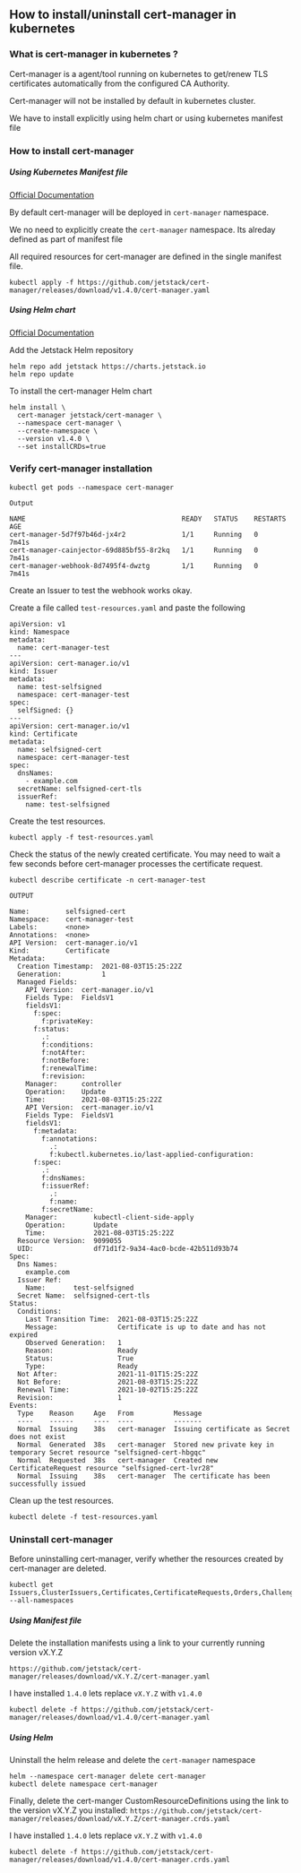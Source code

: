 ## How to install/uninstall cert-manager in kubernetes

### What is cert-manager in kubernetes ?
Cert-manager is a agent/tool running on kubernetes to get/renew TLS certificates automatically from the configured CA Authority.

Cert-manager will not be installed by default in kubernetes cluster. 

We have to install explicitly using helm chart or using kubernetes manifest file

### How to install cert-manager
##### Using Kubernetes Manifest file

[Official Documentation](https://cert-manager.io/docs/installation/kubectl/)

By default cert-manager will be deployed in `cert-manager` namespace.

We no need to explicitly create the `cert-manager` namespace. Its alreday defined as part of manifest file

All required resources for cert-manager are defined in the single manifest file.

```
kubectl apply -f https://github.com/jetstack/cert-manager/releases/download/v1.4.0/cert-manager.yaml
```

##### Using Helm chart

[Official Documentation](https://cert-manager.io/docs/installation/helm/)

Add the Jetstack Helm repository
```
helm repo add jetstack https://charts.jetstack.io
helm repo update
```

To install the cert-manager Helm chart
```
helm install \
  cert-manager jetstack/cert-manager \
  --namespace cert-manager \
  --create-namespace \
  --version v1.4.0 \
  --set installCRDs=true
```

### Verify cert-manager installation

```
kubectl get pods --namespace cert-manager
```
`Output`
```
NAME                                       READY   STATUS    RESTARTS   AGE
cert-manager-5d7f97b46d-jx4r2              1/1     Running   0          7m41s
cert-manager-cainjector-69d885bf55-8r2kq   1/1     Running   0          7m41s
cert-manager-webhook-8d7495f4-dwztg        1/1     Running   0          7m41s
```

Create an Issuer to test the webhook works okay.

Create a file called `test-resources.yaml` and paste the following

```
apiVersion: v1
kind: Namespace
metadata:
  name: cert-manager-test
---
apiVersion: cert-manager.io/v1
kind: Issuer
metadata:
  name: test-selfsigned
  namespace: cert-manager-test
spec:
  selfSigned: {}
---
apiVersion: cert-manager.io/v1
kind: Certificate
metadata:
  name: selfsigned-cert
  namespace: cert-manager-test
spec:
  dnsNames:
    - example.com
  secretName: selfsigned-cert-tls
  issuerRef:
    name: test-selfsigned
```

Create the test resources.
```
kubectl apply -f test-resources.yaml
```

Check the status of the newly created certificate. You may need to wait a few seconds before cert-manager processes the certificate request.

```
kubectl describe certificate -n cert-manager-test
```

`OUTPUT`
```
Name:         selfsigned-cert
Namespace:    cert-manager-test
Labels:       <none>
Annotations:  <none>
API Version:  cert-manager.io/v1
Kind:         Certificate
Metadata:
  Creation Timestamp:  2021-08-03T15:25:22Z
  Generation:          1
  Managed Fields:
    API Version:  cert-manager.io/v1
    Fields Type:  FieldsV1
    fieldsV1:
      f:spec:
        f:privateKey:
      f:status:
        .:
        f:conditions:
        f:notAfter:
        f:notBefore:
        f:renewalTime:
        f:revision:
    Manager:      controller
    Operation:    Update
    Time:         2021-08-03T15:25:22Z
    API Version:  cert-manager.io/v1
    Fields Type:  FieldsV1
    fieldsV1:
      f:metadata:
        f:annotations:
          .:
          f:kubectl.kubernetes.io/last-applied-configuration:
      f:spec:
        .:
        f:dnsNames:
        f:issuerRef:
          .:
          f:name:
        f:secretName:
    Manager:         kubectl-client-side-apply
    Operation:       Update
    Time:            2021-08-03T15:25:22Z
  Resource Version:  9099055
  UID:               df71d1f2-9a34-4ac0-bcde-42b511d93b74
Spec:
  Dns Names:
    example.com
  Issuer Ref:
    Name:       test-selfsigned
  Secret Name:  selfsigned-cert-tls
Status:
  Conditions:
    Last Transition Time:  2021-08-03T15:25:22Z
    Message:               Certificate is up to date and has not expired
    Observed Generation:   1
    Reason:                Ready
    Status:                True
    Type:                  Ready
  Not After:               2021-11-01T15:25:22Z
  Not Before:              2021-08-03T15:25:22Z
  Renewal Time:            2021-10-02T15:25:22Z
  Revision:                1
Events:
  Type    Reason     Age   From          Message
  ----    ------     ----  ----          -------
  Normal  Issuing    38s   cert-manager  Issuing certificate as Secret does not exist
  Normal  Generated  38s   cert-manager  Stored new private key in temporary Secret resource "selfsigned-cert-hbgqc"
  Normal  Requested  38s   cert-manager  Created new CertificateRequest resource "selfsigned-cert-lvr28"
  Normal  Issuing    38s   cert-manager  The certificate has been successfully issued
```

Clean up the test resources.

```
kubectl delete -f test-resources.yaml
```

### Uninstall cert-manager

Before uninstalling cert-manager, verify whether the resources created by cert-manager are deleted.

```
kubectl get Issuers,ClusterIssuers,Certificates,CertificateRequests,Orders,Challenges --all-namespaces
```

##### Using Manifest file

Delete the installation manifests using a link to your currently running version vX.Y.Z

`https://github.com/jetstack/cert-manager/releases/download/vX.Y.Z/cert-manager.yaml`

I have installed `1.4.0` lets replace `vX.Y.Z` with `v1.4.0`

```
kubectl delete -f https://github.com/jetstack/cert-manager/releases/download/v1.4.0/cert-manager.yaml
```

##### Using Helm

Uninstall the helm release and delete the `cert-manager` namespace
```
helm --namespace cert-manager delete cert-manager
kubectl delete namespace cert-manager
```

Finally, delete the cert-manger CustomResourceDefinitions using the link to the version vX.Y.Z you installed: `https://github.com/jetstack/cert-manager/releases/download/vX.Y.Z/cert-manager.crds.yaml`

I have installed `1.4.0` lets replace `vX.Y.Z` with `v1.4.0`
```
kubectl delete -f https://github.com/jetstack/cert-manager/releases/download/v1.4.0/cert-manager.crds.yaml
```